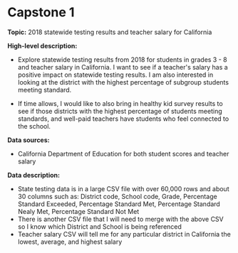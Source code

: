 # Capstone 1

**Topic:** 2018 statewide testing results and teacher salary for California

**High-level description:** 
- Explore statewide testing results from 2018 for students in grades 3 - 8 and teacher salary in California. I want to see if a teacher's salary has a positive impact on statewide testing results. I am also interested in looking at the district with the highest percentage of subgroup students meeting standard. 

- If time allows, I would like to also bring in healthy kid survey results to see if those districts with the highest percentage of students meeting standards, and well-paid teachers have students who feel connected to the school.

**Data sources:** 
- California Department of Education for both student scores and teacher salary

**Data description:**
- State testing data is in a large CSV file with over 60,000 rows and about 30 columns such as: District code, School code, Grade, Percentage Standard Exceeded, Percentage Standard Met, Percentage Standard Nealy Met, Percentage Standard Not Met
- There is another CSV file that I will need to merge with the above CSV so I know which District and School is being referenced
- Teacher salary CSV will tell me for any particular district in California the lowest, average, and highest salary

